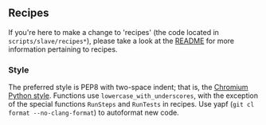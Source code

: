 ## Recipes

If you're here to make a change to 'recipes' (the code located in
`scripts/slave/recipes*`), please take a look at the
[README](./recipes/README.md) for more information pertaining to recipes.

### Style

The preferred style is PEP8 with two-space indent; that is, the [Chromium
Python
style](https://chromium.googlesource.com/chromium/src/+/master/styleguide/python/python.md).
Functions use `lowercase_with_underscores`, with the exception of the special
functions `RunSteps` and `RunTests` in recipes. Use yapf
(`git cl format --no-clang-format`) to autoformat new code.
